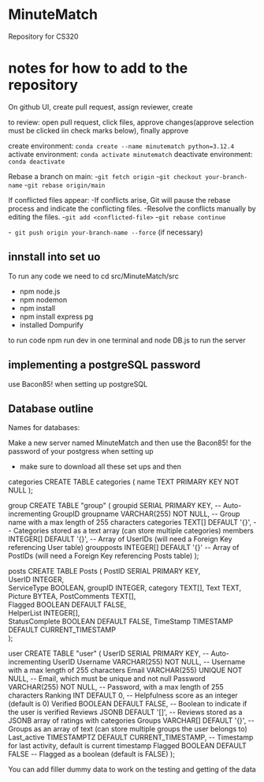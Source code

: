 # MinuteMatch
Repository for CS320 

# notes for how to add to the repository

On github UI, create pull request, assign reviewer, create

to review: open pull request, click files, approve changes(approve selection must be clicked iin check marks below), finally approve

create environment: `conda create --name minutematch python=3.12.4`
activate environment: `conda activate minutematch`
deactivate environment: `conda deactivate`

Rebase a branch on main:
-`git fetch origin`
-`git checkout your-branch-name`
-`git rebase origin/main`

If conflicted files appear:
-If conflicts arise, Git will pause the rebase process and indicate the conflicting files.
-Resolve the conflicts manually by editing the files.
-`git add <conflicted-file>`
-`git rebase continue`

-` git push origin your-branch-name --force` (if necessary)
## innstall into set uo

To run any code we need to cd src/MinuteMatch/src

- npm node.js
- npm nodemon
- npm install
- npm install express pg
- installed Dompurify

to run code npm run dev in one terminal and node DB.js to run the server

## implementing a postgreSQL password
use Bacon85! when setting up postgreSQL


## Database outline 
Names for databases:


Make a new server named MinuteMatch and then use the Bacon85! for the password of your postgress when setting up
- make sure to download all these set ups and then 

categories
CREATE TABLE categories (
    name TEXT PRIMARY KEY NOT NULL
);


group
CREATE TABLE "group" (
    groupid SERIAL PRIMARY KEY,                            -- Auto-incrementing GroupID
    groupname VARCHAR(255) NOT NULL,                        -- Group name with a max length of 255 characters
    categories TEXT[] DEFAULT '{}',                         -- Categories stored as a text array (can store multiple categories)
    members INTEGER[] DEFAULT '{}',           -- Array of UserIDs (will need a Foreign Key referencing User table)
    groupposts INTEGER[] DEFAULT '{}'        -- Array of PostIDs (will need a Foreign Key referencing Posts table)
);

posts
CREATE TABLE Posts (
    PostID SERIAL PRIMARY KEY,  
    UserID INTEGER,  
    ServiceType BOOLEAN, 
	groupID INTEGER,
	category TEXT[], 
    Text TEXT,
    Picture BYTEA,
    PostComments TEXT[],  
    Flagged BOOLEAN DEFAULT FALSE,  
    HelperList INTEGER[],  
    StatusComplete BOOLEAN DEFAULT FALSE, 
    TimeStamp TIMESTAMP DEFAULT CURRENT_TIMESTAMP  
);

user
CREATE TABLE "user" (
    UserID SERIAL PRIMARY KEY,                           -- Auto-incrementing UserID
    Username VARCHAR(255) NOT NULL,                       -- Username with a max length of 255 characters
    Email VARCHAR(255) UNIQUE NOT NULL,                   -- Email, which must be unique and not null
    Password VARCHAR(255) NOT NULL,                       -- Password, with a max length of 255 characters
    Ranking INT DEFAULT 0,                                -- Helpfulness score as an integer (default is 0)
    Verified BOOLEAN DEFAULT FALSE,                       -- Boolean to indicate if the user is verified
    Reviews JSONB DEFAULT '[]',                           -- Reviews stored as a JSONB array of ratings with categories
    Groups VARCHAR[] DEFAULT '{}',                        -- Groups as an array of text (can store multiple groups the user belongs to)
    Last_active TIMESTAMPTZ DEFAULT CURRENT_TIMESTAMP,    -- Timestamp for last activity, default is current timestamp
    Flagged BOOLEAN DEFAULT FALSE                        -- Flagged as a boolean (default is FALSE)
);

You can add filler dummy data to work on the testing and getting of the data
